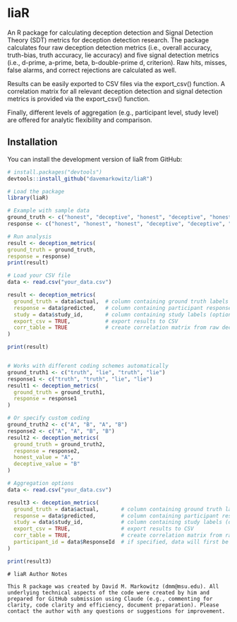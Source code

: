 # liaR

An R package for calculating deception detection and Signal Detection Theory (SDT) metrics for deception detection research. The package calculates four raw deception detection metrics (i.e., overall accuracy, truth-bias, truth accuracy, lie accuracy) and five signal detection metrics (i.e., d-prime, a-prime, beta, b-double-prime d, criterion). Raw hits, misses, false alarms, and correct rejections are calculated as well.

Results can be easily exported to CSV files via the export_csv() function. A correlation matrix for all relevant deception detection and signal detection metrics is provided via the export_csv() function.

Finally, different levels of aggregation (e.g., participant level, study level) are offered for analytic flexibility and comparison.

## Installation

You can install the development version of liaR from GitHub:

```r
# install.packages("devtools")
devtools::install_github("davemarkowitz/liaR")

```
```r
# Load the package
library(liaR)

# Example with sample data
ground_truth <- c("honest", "deceptive", "honest", "deceptive", "honest", "deceptive")
response <- c("honest", "honest", "honest", "deceptive", "deceptive", "deceptive")

# Run analysis
result <- deception_metrics(
ground_truth = ground_truth,
response = response)
print(result)
```

```r
# Load your CSV file
data <- read.csv("your_data.csv")

result <- deception_metrics(
  ground_truth = data$actual,  # column containing ground truth labels
  response = data$predicted,   # column containing participant responses  
  study = data$study_id,       # column containing study labels (optional)
  export_csv = TRUE,           # export results to CSV
  corr_table = TRUE            # create correlation matrix from raw deception detection and SDT metrics
)

print(result)
```
```r

# Works with different coding schemes automatically
ground_truth1 <- c("truth", "lie", "truth", "lie")
response1 <- c("truth", "truth", "lie", "lie")
result1 <- deception_metrics(
  ground_truth = ground_truth1,
  response = response1
)

# Or specify custom coding
ground_truth2 <- c("A", "B", "A", "B")  
response2 <- c("A", "A", "B", "B")
result2 <- deception_metrics(
  ground_truth = ground_truth2,
  response = response2, 
  honest_value = "A", 
  deceptive_value = "B"
)
```
```r
# Aggregation options
data <- read.csv("your_data.csv")

result3 <- deception_metrics(
  ground_truth = data$actual,       # column containing ground truth labels
  response = data$predicted,        # column containing participant responses  
  study = data$study_id,            # column containing study labels (optional)
  export_csv = TRUE,                # export results to CSV
  corr_table = TRUE,                # create correlation matrix from raw deception detection and SDT metrics
  participant_id = data$ResponseId  # if specified, data will first be aggregated and then averaged by a participant identifier (then, aggregated by study)
)

print(result3)
```

```
# liaR Author Notes

This R package was created by David M. Markowitz (dmm@msu.edu). All underlying technical aspects of the code were created by him and prepared for GitHub submission using Claude (e.g., commenting for clarity, code clarity and efficiency, document preparation). Please contact the author with any questions or suggestions for improvement.

